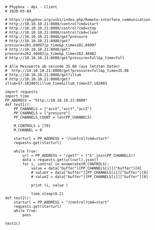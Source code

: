     # Phyphox - Api - Client 
    # 2020-05-04 

    # https://phyphox.org/wiki/index.php/Remote-interface_communication
    # http://10.10.10.21:8080/control?cmd=start
    # http://10.10.10.21:8080/control?cmd=stop
    # http://10.10.10.21:8080/control?cmd=clear
    # http://10.10.10.21:8080/get?pressure
    # http://10.10.10.21:8080/get?pressure=201.69097|p_time&p_time=201.69097
    # http://10.10.10.21:8080/get?pressure=262.40482|p_time&p_time=262.40482
    # http://10.10.10.21:8080/get?pressure=full&p_time=full

    # Alle Messwerte ab secunde 35.88 (aus letzten Daten)
    #  http://10.10.10.21:8080/get?pressure=full&p_time=35.88
    # http://10.10.10.21:8080/get?illum
    # http://10.10.10.21:8080/get?illum=57.182803|illum_time&illum_time=57.182803

    import requests
    import time
    PP_ADDRESS = "http://10.10.10.21:8080"
    def test1():
        PP_CHANNELS = ["accX","accY","accZ"]
        PP_CHANNELS = ["pressure"]
        PP_CHANNELS_COUNT = len(PP_CHANNELS)

        M_CONTROLS = [70]
        M_CHANNEL = 0

        starturl = PP_ADDRESS + "/control?cmd=start"
        requests.get(starturl)

        while True:
            url = PP_ADDRESS + "/get?" + ("&".join(PP_CHANNELS))
            data = requests.get(url=url).json()
            for i, control in enumerate(M_CONTROLS):
                value = data["buffer"][PP_CHANNELS[i]]["buffer"][0]
                # valueY = data["buffer"][PP_CHANNELS[i]]["buffer"][0]
                # valueZ = data["buffer"][PP_CHANNELS[i]]["buffer"][0]

                print (i, value )
            
                time.sleep(0.2)
    def test2():
        starturl = PP_ADDRESS + "/control?cmd=start"
        requests.get(starturl)
        while True:
            pass

    test1()
